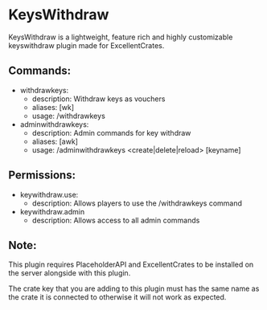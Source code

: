 # KeysWithdraw

 KeysWithdraw is a lightweight, feature rich and highly customizable keyswithdraw plugin made for ExcellentCrates.
 
 ## Commands:
 - withdrawkeys:
    - description: Withdraw keys as vouchers
    - aliases: [wk]
    - usage: /withdrawkeys <keyname> <amount>
-  adminwithdrawkeys:
    - description: Admin commands for key withdraw
    - aliases: [awk]
    - usage: /adminwithdrawkeys <create|delete|reload> [keyname]

## Permissions:
 - keywithdraw.use:
    - description: Allows players to use the /withdrawkeys command
 - keywithdraw.admin 
    - description: Allows access to all admin commands

## Note:

This plugin requires PlaceholderAPI and ExcellentCrates to be installed on the server alongside with this plugin.

The crate key that you are adding to this plugin must has the same name as the crate it is connected to otherwise it will not work as expected.
